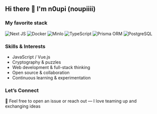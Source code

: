 ## Hi there 👋 I'm **n0upi** (noupiiii)
### My favorite stack
![Next JS](https://img.shields.io/badge/-Next.js-000000?style=flat&logo=nextdotjs&logoColor=white)
![Docker](https://img.shields.io/badge/-Docker-2496ED?style=flat&logo=docker&logoColor=white)
![MinIo](https://img.shields.io/badge/-MinIO-C72E49?style=flat&logo=minio&logoColor=white)
![TypeScript](https://img.shields.io/badge/-TypeScript-3178C6?style=flat&logo=typescript&logoColor=white)
![Prisma ORM](https://img.shields.io/badge/-Prisma-2D3748?style=flat&logo=prisma&logoColor=white)
![PostgreSQL](https://img.shields.io/badge/-Prisma-2D3748?style=flat&logo=prisma&logoColor=white)


### Skills & Interests  
- JavaScript / Vue.js  
- Cryptography & puzzles  
- Web development & full-stack thinking  
- Open source & collaboration  
- Continuous learning & experimentation  

### Let’s Connect  
💬 Feel free to open an issue or reach out — I love teaming up and exchanging ideas  

